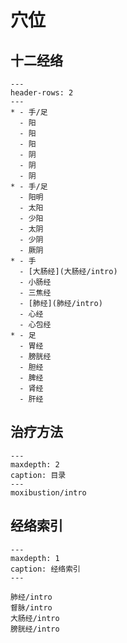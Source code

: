 # 穴位

## 十二经络

```{list-table} 十二经汇总
---
header-rows: 2
---
* - 手/足
  - 阳
  - 阳
  - 阳
  - 阴
  - 阴
  - 阴
* - 手/足
  - 阳明
  - 太阳
  - 少阳
  - 太阴
  - 少阴
  - 厥阴
* - 手
  - [大肠经](大肠经/intro)
  - 小肠经
  - 三焦经
  - [肺经](肺经/intro)
  - 心经
  - 心包经
* - 足
  - 胃经
  - 膀胱经
  - 胆经
  - 脾经
  - 肾经
  - 肝经
```


## 治疗方法

```{toctree}
---
maxdepth: 2
caption: 目录
---
moxibustion/intro

```

## 经络索引

```{toctree}
---
maxdepth: 1
caption: 经络索引
---

肺经/intro
督脉/intro
大肠经/intro
膀胱经/intro
```